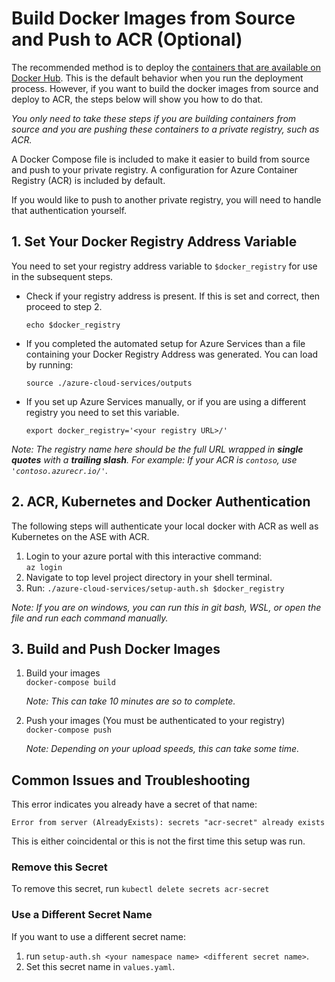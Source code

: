 # Build Docker Images from Source and Push to ACR (Optional)

The recommended method is to deploy the [containers that are available on Docker Hub](./README.md#prebuilt-images-in-docker-hub). This is the default behavior when you run the deployment process. However, if you want to build the docker images from source and deploy to ACR, the steps below will show you how to do that. 

_You only need to take these steps if you are building containers from source and you are pushing these containers to a private registry, such as ACR._
  
A Docker Compose file is included to make it easier to build from source and push to your private registry. A configuration for Azure Container Registry (ACR) is included by default.

If you would like to push to another private registry, you will need to handle that authentication yourself.

## 1. Set Your Docker Registry Address Variable

You need to set your registry address variable to `$docker_registry` for use in the subsequent steps.

- Check if your registry address is present. If this is set and correct, then proceed to step 2.

    `echo $docker_registry`

- If you completed the automated setup for Azure Services than a file containing your Docker Registry Address was generated. You can load by running:  

    `source ./azure-cloud-services/outputs` 

- If you set up Azure Services manually, or if you are using a different registry you need to set this variable.

    `export docker_registry='<your registry URL>/'`   

_Note: The registry name here should be the full URL wrapped in **single quotes** with a **trailing slash**. For example: If your ACR is `contoso`, use `'contoso.azurecr.io/'`._

## 2. ACR, Kubernetes and Docker Authentication

The following steps will authenticate your local docker with ACR as well as Kubernetes on the ASE with ACR.

1. Login to your azure portal with this interactive command:  
   `az login`  
2. Navigate to top level project directory in your shell terminal.
3. Run: `./azure-cloud-services/setup-auth.sh $docker_registry`

_Note: If you are on windows, you can run this in git bash, WSL, or open the file and run each command manually._

## 3. Build and Push Docker Images

1. Build your images  
  `docker-compose build`

   _Note: This can take 10 minutes are so to complete._
2. Push your images (You must be authenticated to your registry)    
  `docker-compose push`

   _Note: Depending on your upload speeds, this can take some time._

## Common Issues and Troubleshooting

This error indicates you already have a secret of that name:

`Error from server (AlreadyExists): secrets "acr-secret" already exists` 

This is either coincidental or this is not the first time this setup was run. 

### Remove this Secret
To remove this secret, run `kubectl delete secrets acr-secret`

### Use a Different Secret Name
If you want to use a different secret name:
1. run `setup-auth.sh <your namespace name> <different secret name>`. 
2. Set this secret name in `values.yaml`.